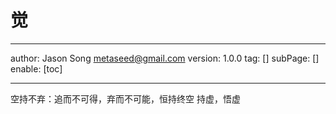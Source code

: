 # 觉
---
author: Jason Song <metaseed@gmail.com>
version: 1.0.0
tag: []
subPage: []
enable: [toc]

---
空持不弃：追而不可得，弃而不可能，恒持终空
持虚，悟虚

